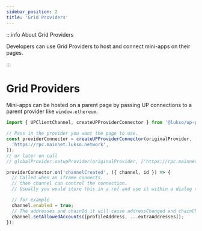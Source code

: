 ```yaml
---
sidebar_position: 2
title: 'Grid Providers'
---
```


:::info About Grid Providers

Developers can use Grid Providers to host and connect mini-apps on their pages.

:::

# Grid Providers

Mini-apps can be hosted on a parent page by passing UP connections to a parent provider like `window.ethereum`.

```js
import { UPClientChannel, createUPProviderConnector } from '@lukso/up-provider';

// Pass in the provider you want the page to use.
const providerConnector = createUPProviderConnector(originalProvider, [
  'https://rpc.mainnet.lukso.network',
]);
// or later on call
// globalProvider.setupProvider(originalProvider, ['https://rpc.mainnet.lukso.network'])

providerConnector.on('channelCreated', ({ channel, id }) => {
  // Called when an iframe connects.
  // then channel can control the connection.
  // Usually you would store this in a ref and use it within a dialog to control the connection.

  // for example
  channel.enabled = true;
  // The addresses and chainId it will cause addressChanged and chainChanged events on the client provider.
  channel.setAllowedAccounts([profileAddress, ...extraAddresses]);
});
```
